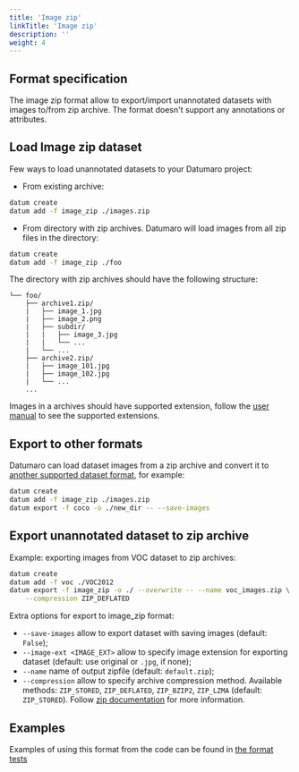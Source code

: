 ```yaml
---
title: 'Image zip'
linkTitle: 'Image zip'
description: ''
weight: 4
---
```


## Format specification

The image zip format allow to export/import unannotated datasets
with images to/from zip archive. The format doesn't support any
annotations or attributes.

## Load Image zip dataset

Few ways to load unannotated datasets to your Datumaro project:

- From existing archive:

```bash
datum create
datum add -f image_zip ./images.zip
```

- From directory with zip archives. Datumaro will load images from
  all zip files in the directory:

```bash
datum create
datum add -f image_zip ./foo
```

The directory with zip archives should have the following structure:

```
└── foo/
    ├── archive1.zip/
    |   ├── image_1.jpg
    |   ├── image_2.png
    |   ├── subdir/
    |   |   ├── image_3.jpg
    |   |   └── ...
    |   └── ...
    ├── archive2.zip/
    |   ├── image_101.jpg
    |   ├── image_102.jpg
    |   └── ...
    ...
```

Images in a archives should have supported extension,
follow the [user manual](/docs/user-manual/media_formats/) to see the supported
extensions.

## Export to other formats

Datumaro can load dataset images from a zip archive and convert it to
[another supported dataset format](/docs/user-manual/supported_formats),
for example:

```bash
datum create
datum add -f image_zip ./images.zip
datum export -f coco -o ./new_dir -- --save-images
```

## Export unannotated dataset to zip archive

Example: exporting images from VOC dataset to zip archives:
```bash
datum create
datum add -f voc ./VOC2012
datum export -f image_zip -o ./ --overwrite -- --name voc_images.zip \
    --compression ZIP_DEFLATED
```

Extra options for export to image_zip format:

- `--save-images` allow to export dataset with saving images
  (default: `False`);
- `--image-ext <IMAGE_EXT>` allow to specify image extension
  for exporting dataset (default: use original or `.jpg`, if none);
- `--name` name of output zipfile (default: `default.zip`);
- `--compression` allow to specify archive compression method.
  Available methods:
  `ZIP_STORED`, `ZIP_DEFLATED`, `ZIP_BZIP2`, `ZIP_LZMA` (default: `ZIP_STORED`).
  Follow [zip documentation](https://pkware.cachefly.net/webdocs/casestudies/APPNOTE.TXT)
  for more information.


## Examples

Examples of using this format from the code can be found in
[the format tests](https://github.com/openvinotoolkit/datumaro/tree/develop/tests/test_image_zip_format.py)
